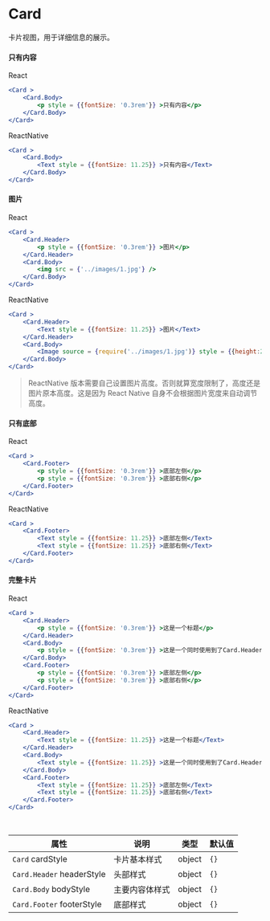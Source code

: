 # Card

卡片视图，用于详细信息的展示。

#### 只有内容

React

```jsx
<Card >
    <Card.Body>
        <p style = {{fontSize: '0.3rem'}} >只有内容</p>
    </Card.Body>
</Card>
```

ReactNative

```jsx
<Card >
    <Card.Body>
        <Text style = {{fontSize: 11.25}} >只有内容</Text>
    </Card.Body>
</Card>
```

#### 图片

React

```jsx
<Card >
    <Card.Header>
        <p style = {{fontSize: '0.3rem'}} >图片</p>
    </Card.Header>
    <Card.Body>
        <img src = {'../images/1.jpg'} />
    </Card.Body>
</Card>
```

ReactNative

```jsx
<Card >
    <Card.Header>
        <Text style = {{fontSize: 11.25}} >图片</Text>
    </Card.Header>
    <Card.Body>
        <Image source = {require('../images/1.jpg')} style = {{height:250}} />
    </Card.Body>
</Card>
```

> ReactNative 版本需要自己设置图片高度。否则就算宽度限制了，高度还是图片原本高度。这是因为 React Native 自身不会根据图片宽度来自动调节高度。

#### 只有底部

React

```jsx
<Card >
    <Card.Footer>
        <p style = {{fontSize: '0.3rem'}} >底部左侧</p>
        <p style = {{fontSize: '0.3rem'}} >底部右侧</p>
    </Card.Footer>
</Card>
```

ReactNative

```jsx
<Card >
    <Card.Footer>
        <Text style = {{fontSize: 11.25}} >底部左侧</Text>
        <Text style = {{fontSize: 11.25}} >底部右侧</Text>
    </Card.Footer>
</Card>
```

#### 完整卡片

React

```jsx
<Card >
    <Card.Header>
        <p style = {{fontSize: '0.3rem'}} >这是一个标题</p>
    </Card.Header>
    <Card.Body>
        <p style = {{fontSize: '0.3rem'}} >这是一个同时使用到了Card.Header、Card.Body、Card.Footer的卡片。</p>
    </Card.Body>
    <Card.Footer>
        <p style = {{fontSize: '0.3rem'}} >底部左侧</p>
        <p style = {{fontSize: '0.3rem'}} >底部右侧</p>
    </Card.Footer>
</Card>
```

ReactNative

```jsx
<Card >
    <Card.Header>
        <Text style = {{fontSize: 11.25}} >这是一个标题</Text>
    </Card.Header>
    <Card.Body>
        <Text style = {{fontSize: 11.25}} >这是一个同时使用到了Card.Header、Card.Body、Card.Footer的卡片。</Text>
    </Card.Body>
    <Card.Footer>
        <Text style = {{fontSize: 11.25}} >底部左侧</Text>
        <Text style = {{fontSize: 11.25}} >底部右侧</Text>
    </Card.Footer>
</Card>
```

<br/>

属性 | 说明 | 类型 | 默认值
----|-----|------|------
`Card` cardStyle | 卡片基本样式 | object | `{}`
`Card.Header` headerStyle | 头部样式 | object | `{}`
`Card.Body` bodyStyle | 主要内容体样式 | object | `{}`
`Card.Footer` footerStyle | 底部样式 | object | `{}`